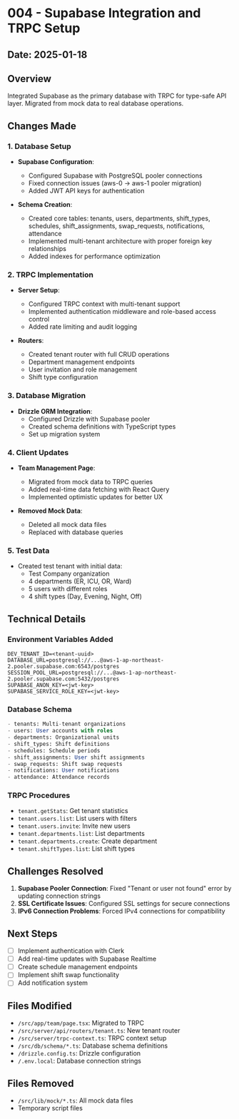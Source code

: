 # 004 - Supabase Integration and TRPC Setup

## Date: 2025-01-18

## Overview
Integrated Supabase as the primary database with TRPC for type-safe API layer. Migrated from mock data to real database operations.

## Changes Made

### 1. Database Setup
- **Supabase Configuration**:
  - Configured Supabase with PostgreSQL pooler connections
  - Fixed connection issues (aws-0 → aws-1 pooler migration)
  - Added JWT API keys for authentication

- **Schema Creation**:
  - Created core tables: tenants, users, departments, shift_types, schedules, shift_assignments, swap_requests, notifications, attendance
  - Implemented multi-tenant architecture with proper foreign key relationships
  - Added indexes for performance optimization

### 2. TRPC Implementation
- **Server Setup**:
  - Configured TRPC context with multi-tenant support
  - Implemented authentication middleware and role-based access control
  - Added rate limiting and audit logging

- **Routers**:
  - Created tenant router with full CRUD operations
  - Department management endpoints
  - User invitation and role management
  - Shift type configuration

### 3. Database Migration
- **Drizzle ORM Integration**:
  - Configured Drizzle with Supabase pooler
  - Created schema definitions with TypeScript types
  - Set up migration system

### 4. Client Updates
- **Team Management Page**:
  - Migrated from mock data to TRPC queries
  - Added real-time data fetching with React Query
  - Implemented optimistic updates for better UX

- **Removed Mock Data**:
  - Deleted all mock data files
  - Replaced with database queries

### 5. Test Data
- Created test tenant with initial data:
  - Test Company organization
  - 4 departments (ER, ICU, OR, Ward)
  - 5 users with different roles
  - 4 shift types (Day, Evening, Night, Off)

## Technical Details

### Environment Variables Added
```env
DEV_TENANT_ID=<tenant-uuid>
DATABASE_URL=postgresql://...@aws-1-ap-northeast-2.pooler.supabase.com:6543/postgres
SESSION_POOL_URL=postgresql://...@aws-1-ap-northeast-2.pooler.supabase.com:5432/postgres
SUPABASE_ANON_KEY=<jwt-key>
SUPABASE_SERVICE_ROLE_KEY=<jwt-key>
```

### Database Schema
```sql
- tenants: Multi-tenant organizations
- users: User accounts with roles
- departments: Organizational units
- shift_types: Shift definitions
- schedules: Schedule periods
- shift_assignments: User shift assignments
- swap_requests: Shift swap requests
- notifications: User notifications
- attendance: Attendance records
```

### TRPC Procedures
- `tenant.getStats`: Get tenant statistics
- `tenant.users.list`: List users with filters
- `tenant.users.invite`: Invite new users
- `tenant.departments.list`: List departments
- `tenant.departments.create`: Create department
- `tenant.shiftTypes.list`: List shift types

## Challenges Resolved
1. **Supabase Pooler Connection**: Fixed "Tenant or user not found" error by updating connection strings
2. **SSL Certificate Issues**: Configured SSL settings for secure connections
3. **IPv6 Connection Problems**: Forced IPv4 connections for compatibility

## Next Steps
- [ ] Implement authentication with Clerk
- [ ] Add real-time updates with Supabase Realtime
- [ ] Create schedule management endpoints
- [ ] Implement shift swap functionality
- [ ] Add notification system

## Files Modified
- `/src/app/team/page.tsx`: Migrated to TRPC
- `/src/server/api/routers/tenant.ts`: New tenant router
- `/src/server/trpc-context.ts`: TRPC context setup
- `/src/db/schema/*.ts`: Database schema definitions
- `/drizzle.config.ts`: Drizzle configuration
- `/.env.local`: Database connection strings

## Files Removed
- `/src/lib/mock/*.ts`: All mock data files
- Temporary script files
